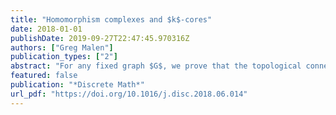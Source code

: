 ```yaml
---
title: "Homomorphism complexes and $k$-cores"
date: 2018-01-01
publishDate: 2019-09-27T22:47:45.970316Z
authors: ["Greg Malen"]
publication_types: ["2"]
abstract: "For any fixed graph $G$, we prove that the topological connectivity of the graph homomorphism complex $\\text{Hom}(G,K_m)$ is at least $m-D(G)-2$, where $D(G)=\\max_{H\\subseteq G}\\delta(H)$"
featured: false
publication: "*Discrete Math*"
url_pdf: "https://doi.org/10.1016/j.disc.2018.06.014"
---
```

